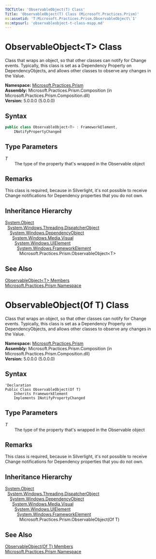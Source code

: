 ```yaml
---
TOCTitle: 'ObservableObject(T) Class'
Title: 'ObservableObject(T) Class (Microsoft.Practices.Prism)'
ms:assetid: 'T:Microsoft.Practices.Prism.ObservableObject\`1'
ms:mtpsurl: 'observableobject-t-class-mspp.md'
---
```



# ObservableObject&lt;T&gt; Class

Class that wraps an object, so that other classes can notify for Change events. Typically, this class is set as a Dependency Property on DependencyObjects, and allows other classes to observe any changes in the Value.

**Namespace:** [Microsoft.Practices.Prism](/patterns-practices/reference/mspp-namespace)  
**Assembly:** Microsoft.Practices.Prism.Composition (in Microsoft.Practices.Prism.Composition.dll)  
**Version:** 5.0.0.0 (5.0.0.0)

## Syntax

```C#
public class ObservableObject<T> : FrameworkElement, 
	INotifyPropertyChanged
```

## Type Parameters

*T*  
        The type of the property that's wrapped in the Observable object

## Remarks

 This class is required, because in Silverlight, it's not possible to receive Change notifications for Dependency properties that you do not own.

## Inheritance Hierarchy

[System.Object](http://msdn.microsoft.com/en-us/library/e5kfa45b)  
  [System.Windows.Threading.DispatcherObject](http://msdn.microsoft.com/en-us/library/ms615925)  
    [System.Windows.DependencyObject](http://msdn.microsoft.com/en-us/library/ms589309)  
      [System.Windows.Media.Visual](http://msdn.microsoft.com/en-us/library/ms635637)  
        [System.Windows.UIElement](http://msdn.microsoft.com/en-us/library/ms590078)  
          [System.Windows.FrameworkElement](http://msdn.microsoft.com/en-us/library/ms602714)  
            Microsoft.Practices.Prism.ObservableObject&lt;T&gt;

## See Also

[ObservableObject&lt;T&gt; Members](/patterns-practices/reference/observableobject-t-members-mspp)  
[Microsoft.Practices.Prism Namespace](/patterns-practices/reference/mspp-namespace)  

# ObservableObject(Of T) Class

Class that wraps an object, so that other classes can notify for Change events. Typically, this class is set as a Dependency Property on DependencyObjects, and allows other classes to observe any changes in the Value.

**Namespace:** [Microsoft.Practices.Prism](/patterns-practices/reference/mspp-namespace)  
**Assembly:** Microsoft.Practices.Prism.Composition (in Microsoft.Practices.Prism.Composition.dll)  
**Version:** 5.0.0.0 (5.0.0.0)

## Syntax

```VB
'Declaration
Public Class ObservableObject(Of T)
	Inherits FrameworkElement
	Implements INotifyPropertyChanged
```

## Type Parameters

*T*  
        The type of the property that's wrapped in the Observable object

## Remarks

 This class is required, because in Silverlight, it's not possible to receive Change notifications for Dependency properties that you do not own.

## Inheritance Hierarchy

[System.Object](http://msdn.microsoft.com/en-us/library/e5kfa45b)  
  [System.Windows.Threading.DispatcherObject](http://msdn.microsoft.com/en-us/library/ms615925)  
    [System.Windows.DependencyObject](http://msdn.microsoft.com/en-us/library/ms589309)  
      [System.Windows.Media.Visual](http://msdn.microsoft.com/en-us/library/ms635637)  
        [System.Windows.UIElement](http://msdn.microsoft.com/en-us/library/ms590078)  
          [System.Windows.FrameworkElement](http://msdn.microsoft.com/en-us/library/ms602714)  
            Microsoft.Practices.Prism.ObservableObject(Of T)

## See Also

[ObservableObject(Of T) Members](/patterns-practices/reference/observableobject-t-members-mspp)  
[Microsoft.Practices.Prism Namespace](/patterns-practices/reference/mspp-namespace)  